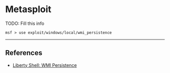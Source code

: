 # Metasploit

TODO: Fill this info

```
msf > use exploit/windows/local/wmi_persistence
```

---
## References

- [Liberty Shell: WMI Persistence](https://liberty-shell.com/sec/2019/06/16/wmi-persistence/)